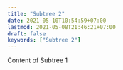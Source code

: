 ```yaml
---
title: "Subtree 2"
date: 2021-05-10T10:54:59+07:00
lastmod: 2021-05-08T21:46:21+07:00
draft: false
keywords: ["Subtree 2"]
---
```


Content of Subtree 1